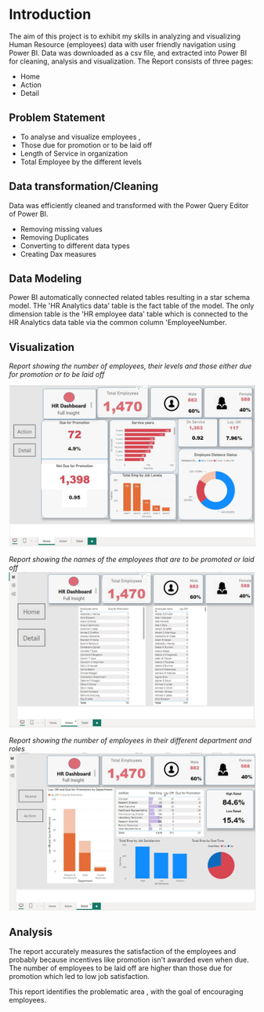 # Introduction

The aim of this project is to exhibit my skills in analyzing and visualizing Human Resource (employees)
data with user friendly navigation using Power BI.
Data was downloaded as a csv file, and extracted into Power BI for cleaning, analysis and visualization.
The Report consists of three pages:

- Home
- Action
- Detail

## Problem Statement

- To analyse and visualize employees , 
- Those due for promotion or to be laid off
- Length of Service in organization
- Total Employee by the different levels


## Data transformation/Cleaning
Data was efficiently cleaned and transformed with the Power Query Editor of Power BI.
- Removing missing values 
- Removing Duplicates 
- Converting to different data types
- Creating Dax measures

## Data Modeling 
Power BI automatically connected related tables resulting in a star schema model. THe 'HR Analytics data' table is the 
fact table of the model. The only dimension table is the 'HR employee data' table which is connected to the HR Analytics data table via the common 
column 'EmployeeNumber.

## Visualization

_Report showing the number of employees, their levels and those either due for promotion or to be laid off_

![](HR_1.JPG)

_Report showing the names of the employees that are to be promoted or laid off_
![](HR_2.JPG)

_Report showing the number of employees in their different department and roles_
![](HR_3.JPG)

## Analysis 
The report accurately measures the satisfaction of the employees and probably because incentives like promotion isn't awarded 
even when due. The number of employees to be laid off are higher than those due for promotion which led to low job satisfaction.

This report identifies the problematic area , with the goal of encouraging employees. 
